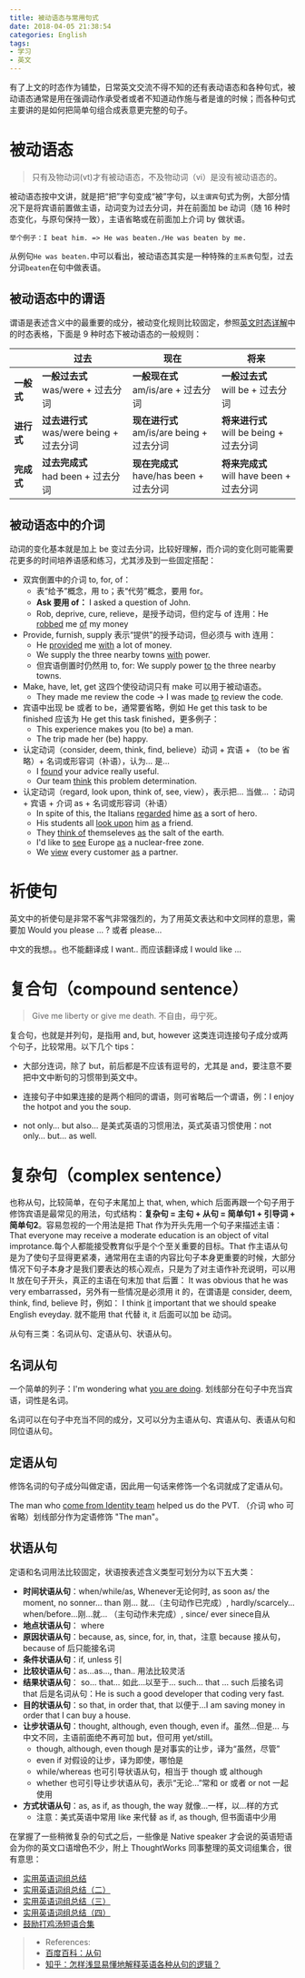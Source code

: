 ```yaml
---
title: 被动语态与常用句式
date: 2018-04-05 21:38:54
categories: English
tags:
- 学习
- 英文
---
```


有了上文的时态作为铺垫，日常英文交流不得不知的还有表动语态和各种句式，被动语态通常是用在强调动作承受者或者不知道动作施与者是谁的时候；而各种句式主要讲的是如何把简单句组合成表意更完整的句子。

# 被动语态

>  只有及物动词(vt)才有被动语态，不及物动词（vi）是没有被动语态的。

被动语态按中文讲，就是把“把”字句变成“被”字句，以`主谓宾`句式为例，大部分情况下是将宾语前置做主语，动词变为过去分词，并在前面加 be 动词（随 16 种时态变化，与原句保持一致），主语省略或在前面加上介词 by 做状语。

```
举个例子：I beat him. => He was beaten./He was beaten by me.
```

从例句`He was beaten.`中可以看出，被动语态其实是一种特殊的`主系表`句型，过去分词`beaten`在句中做表语。

## 被动语态中的谓语

谓语是表述含义中的最重要的成分，被动变化规则比较固定，参照[英文时态详解](/2018/03/28/English-16-tense/)中的时态表格，下面是 9 种时态下被动语态的一般规则：

|            | 过去                                          | 现在                                           | 将来                                          |
| ---------- | --------------------------------------------- | ---------------------------------------------- | --------------------------------------------- |
| **一般式** | **一般过去式**<br />was/were + 过去分词       | **一般现在式**<br />am/is/are + 过去分词       | **一般过去式**<br />will be + 过去分词        |
| **进行式** | **过去进行式**<br />was/were being + 过去分词 | **现在进行式**<br />am/is/are being + 过去分词 | **将来进行式**<br />will be being + 过去分词  |
| **完成式** | **过去完成式**<br />had been + 过去分词       | **现在完成式**<br />have/has been + 过去分词   | **将来完成式**<br />will have been + 过去分词 |

## 被动语态中的介词

动词的变化基本就是加上 be 变过去分词，比较好理解，而介词的变化则可能需要花更多的时间培养语感和练习，尤其涉及到一些固定搭配：

- 双宾倒置中的介词 to, for, of：
  - 表“给予”概念，用 to；表“代劳”概念，要用 for。
  - **Ask 要用 of：** I asked a question of John.
  - Rob, deprive, cure, relieve，是授予动词，但约定与 of 连用：He <u>robbed</u> me <u>of</u> my money
- Provide, furnish, supply 表示“提供”的授予动词，但必须与 with 连用：
  - He <u>provided</u> me <u>with</u> a lot of money.
  - We supply the three nearby towns <u>with</u> power. 
  - 但宾语倒置时仍然用 to, for: We supply power <u>to</u> the three nearby towns.
- Make, have, let, get 这四个使役动词只有 make 可以用于被动语态。
  - They made me review the code -> I was made <u>to</u> review the code.
- 宾语中出现 be 或者 to be，通常要省略，例如 He get this task to be finished 应该为 He get this task finished，更多例子：
  - This experience makes you (to be) a man.
  - The trip made her (be) happy.
- 认定动词（consider, deem, think, find, believe）动词 + 宾语 + （to be 省略）+ 名词或形容词（补语），认为... 是...
  - I <u>found</u> your advice really useful.
  - Our team <u>think</u> this problem determination.
- 认定动词（regard, look upon, think of, see, view），表示把… 当做… ：动词 + 宾语 + 介词 as + 名词或形容词（补语）
  - In spite of this, the Italians <u>regarded</u> hime <u>as</u> a sort of hero.
  - His students all <u>look upon</u> him <u>as</u> a friend.
  - They <u>think of</u> themseleves <u>as</u> the salt of the earth.
  - I'd like to <u>see</u> Europe <u>as</u> a nuclear-free zone.
  - We <u>view</u> every customer <u>as</u> a partner.

# 祈使句

英文中的祈使句是非常不客气非常强烈的，为了用英文表达和中文同样的意思，需要加 Would you please … ? 或者 please…

中文的我想。。也不能翻译成 I want.. 而应该翻译成 I would like …

# 复合句（compound sentence）

> Give me liberty or give me death. 不自由，毋宁死。

复合句，也就是并列句，是指用 and, but, however 这类连词连接句子成分或两个句子，比较常用。以下几个 tips：

- 大部分连词，除了 but，前后都是不应该有逗号的，尤其是 and，要注意不要把中文中断句的习惯带到英文中。


- 连接句子中如果连接的是两个相同的谓语，则可省略后一个谓语，例：I enjoy the hotpot and you the soup.
- not only… but also… 是美式英语的习惯用法，英式英语习惯使用：not only… but… as well.

# 复杂句（complex sentence）

也称从句，比较简单，在句子末尾加上 that, when, which 后面再跟一个句子用于修饰宾语是最常见的用法，句式结构：**复杂句 = 主句 + 从句 = 简单句1 + 引导词 + 简单句2**。容易忽视的一个用法是把  That 作为开头先用一个句子来描述主语：That everyone may receive a moderate education is an object of vital improtance.每个人都能接受教育似乎是个个至关重要的目标。That 作主语从句是为了使句子显得更紧凑，通常用在主语的内容比句子本身更重要的时候，大部分情况下句子本身才是我们要表达的核心观点，只是为了对主语作补充说明，可以用 It 放在句子开头，真正的主语在句末加 that 后置： It was obvious that he was very embarrassed，另外有一些情况是必须用 it 的，在谓语是 consider, deem, think, find, believe 时，例如： I think <u>it</u> important that we should speake English eveyday. 就不能用 that 代替 it, it 后面可以加 be 动词。

从句有三类：名词从句、定语从句、状语从句。

## 名词从句

一个简单的列子：I'm wondering what <u>you are doing</u>. 划线部分在句子中充当宾语，词性是名词。

名词可以在句子中充当不同的成分，又可以分为主语从句、宾语从句、表语从句和同位语从句。

## 定语从句

修饰名词的句子成分叫做定语，因此用一句话来修饰一个名词就成了定语从句。

The man who <u>come from Identity team</u> helped us do the PVT.  （介词 who 可省略）划线部分作为定语修饰 "The man"。

## 状语从句

定语和名词用法比较固定，状语按表述含义类型可划分为以下五大类：

- **时间状语从句**：when/while/as, Whenever无论何时, as soon as/ the moment, no sonner… than 刚... 就…（主句动作已完成）, hardly/scarcely…when/before...刚…就… （主句动作未完成）, since/ ever sinece自从
- **地点状语从句**： where
- **原因状语从句**：because, as, since, for, in, that，注意 because 接从句，because of 后只能接名词
- **条件状语从句**：if, unless 引
- **比较状语从句**：as...as..., than.. 用法比较灵活
- **结果状语从句**： so… that… 如此...以至于... such... that … such 后接名词 that 后是名词从句：He is such a good developer that coding very fast.
- **目的状语从句**：so that, in order that, that 以便于...I am saving money in order that I can buy a house.
- **让步状语从句**：thought, although, even though, even if。虽然...但是... 与中文不同，主语前面绝不再可加 but，但可用 yet/still。
  - though, although, even though 是对事实的让步，译为“虽然，尽管”
  - even if 对假设的让步，译为即使，哪怕是
  - while/whereas 也可引导状语从句，相当于 though 或 although
  - whether 也可引导让步状语从句，表示“无论…”常和 or 或者 or not 一起使用
- **方式状语从句**：as, as if, as though, the way 就像…一样，以...样的方式
  - 注意：美式英语中常用 like 来代替 as if, as though, 但书面语中少用

在掌握了一些稍微复杂的句式之后，一些像是 Native speaker 才会说的英语短语会为你的英文口语增色不少，附上 ThoughtWorks 同事整理的英文词组集合，很有意思：

- [实用英语词组总结](https://starzhou.com/blogs/common_english_phrase)
- [实用英语词组总结（二）](https://starzhou.com/blogs/common_english_phrase2)
- [实用英语词组总结（三）](https://starzhou.com/blogs/common_english_phrase3)
- [实用英语词组总结（四）](https://starzhou.com/blogs/common_english_phrase4)
- [鼓励打鸡汤短语合集](https://starzhou.com/blogs/how_to_phraze_praise_in_english)

> * References:
> * [百度百科：从句](https://baike.baidu.com/item/%E4%BB%8E%E5%8F%A5)
> * [知乎：怎样浅显易懂地解释英语各种从句的逻辑？](https://www.zhihu.com/question/31730389)